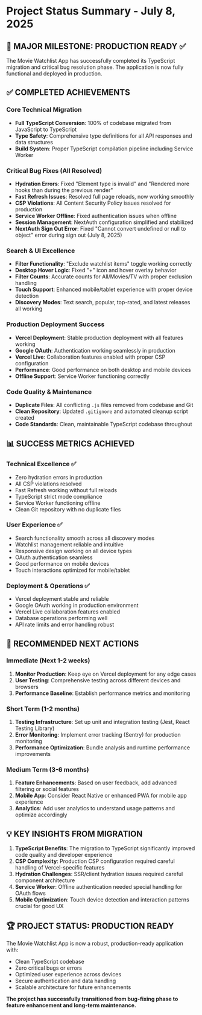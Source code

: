 # Project Status Summary - July 8, 2025

## 🎉 MAJOR MILESTONE: PRODUCTION READY ✅

The Movie Watchlist App has successfully completed its TypeScript migration and critical bug resolution phase. The application is now fully functional and deployed in production.

## ✅ COMPLETED ACHIEVEMENTS

### Core Technical Migration
- **Full TypeScript Conversion**: 100% of codebase migrated from JavaScript to TypeScript
- **Type Safety**: Comprehensive type definitions for all API responses and data structures
- **Build System**: Proper TypeScript compilation pipeline including Service Worker

### Critical Bug Fixes (All Resolved)
- **Hydration Errors**: Fixed "Element type is invalid" and "Rendered more hooks than during the previous render"
- **Fast Refresh Issues**: Resolved full page reloads, now working smoothly
- **CSP Violations**: All Content Security Policy issues resolved for production
- **Service Worker Offline**: Fixed authentication issues when offline
- **Session Management**: NextAuth configuration simplified and stabilized
- **NextAuth Sign Out Error**: Fixed "Cannot convert undefined or null to object" error during sign out (July 8, 2025)

### Search & UI Excellence  
- **Filter Functionality**: "Exclude watchlist items" toggle working correctly
- **Desktop Hover Logic**: Fixed "+" icon and hover overlay behavior
- **Filter Counts**: Accurate counts for All/Movies/TV with proper exclusion handling
- **Touch Support**: Enhanced mobile/tablet experience with proper device detection
- **Discovery Modes**: Text search, popular, top-rated, and latest releases all working

### Production Deployment Success
- **Vercel Deployment**: Stable production deployment with all features working
- **Google OAuth**: Authentication working seamlessly in production
- **Vercel Live**: Collaboration features enabled with proper CSP configuration
- **Performance**: Good performance on both desktop and mobile devices
- **Offline Support**: Service Worker functioning correctly

### Code Quality & Maintenance
- **Duplicate Files**: All conflicting `.js` files removed from codebase and Git
- **Clean Repository**: Updated `.gitignore` and automated cleanup script created
- **Code Standards**: Clean, maintainable TypeScript codebase throughout

## 📊 SUCCESS METRICS ACHIEVED

### Technical Excellence ✅
- Zero hydration errors in production
- All CSP violations resolved
- Fast Refresh working without full reloads  
- TypeScript strict mode compliance
- Service Worker functioning offline
- Clean Git repository with no duplicate files

### User Experience ✅
- Search functionality smooth across all discovery modes
- Watchlist management reliable and intuitive
- Responsive design working on all device types
- OAuth authentication seamless
- Good performance on mobile devices
- Touch interactions optimized for mobile/tablet

### Deployment & Operations ✅  
- Vercel deployment stable and reliable
- Google OAuth working in production environment
- Vercel Live collaboration features enabled
- Database operations performing well
- API rate limits and error handling robust

## 🎯 RECOMMENDED NEXT ACTIONS

### Immediate (Next 1-2 weeks)
1. **Monitor Production**: Keep eye on Vercel deployment for any edge cases
2. **User Testing**: Comprehensive testing across different devices and browsers  
3. **Performance Baseline**: Establish performance metrics and monitoring

### Short Term (1-2 months)
1. **Testing Infrastructure**: Set up unit and integration testing (Jest, React Testing Library)
2. **Error Monitoring**: Implement error tracking (Sentry) for production monitoring
3. **Performance Optimization**: Bundle analysis and runtime performance improvements

### Medium Term (3-6 months)
1. **Feature Enhancements**: Based on user feedback, add advanced filtering or social features
2. **Mobile App**: Consider React Native or enhanced PWA for mobile app experience
3. **Analytics**: Add user analytics to understand usage patterns and optimize accordingly

## 💡 KEY INSIGHTS FROM MIGRATION

1. **TypeScript Benefits**: The migration to TypeScript significantly improved code quality and developer experience
2. **CSP Complexity**: Production CSP configuration required careful handling of Vercel-specific features
3. **Hydration Challenges**: SSR/client hydration issues required careful component architecture
4. **Service Worker**: Offline authentication needed special handling for OAuth flows
5. **Mobile Optimization**: Touch device detection and interaction patterns crucial for good UX

## 🏆 PROJECT STATUS: PRODUCTION READY

The Movie Watchlist App is now a robust, production-ready application with:
- Clean TypeScript codebase  
- Zero critical bugs or errors
- Optimized user experience across devices
- Secure authentication and data handling
- Scalable architecture for future enhancements

**The project has successfully transitioned from bug-fixing phase to feature enhancement and long-term maintenance.**
